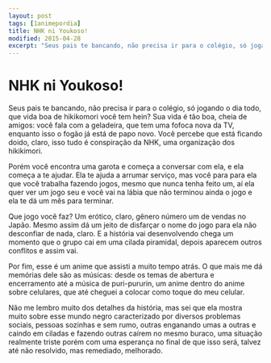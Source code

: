```yaml
---
layout: post
tags: [1animepordia]
title: NHK ni Youkoso!
modified: 2015-04-28
excerpt: "Seus pais te bancando, não precisa ir para o colégio, só jogando o dia todo, que vida boa de hikikomori você tem hein? Sua vida é tão boa, cheia de amigos: você fala com a geladeira, que tem uma fofoca nova da TV, enquanto isso o fogão já está de papo novo. Você percebe que está ficando doido, claro, isso tudo é conspiração da NHK, uma organização dos hikikimori."
---
```


NHK ni Youkoso!
===============

Seus pais te bancando, não precisa ir para o colégio, só jogando o dia
todo, que vida boa de hikikomori você tem hein? Sua vida é tão boa,
cheia de amigos: você fala com a geladeira, que tem uma fofoca nova da
TV, enquanto isso o fogão já está de papo novo. Você percebe que está
ficando doido, claro, isso tudo é conspiração da NHK, uma organização
dos hikikimori.

Porém você encontra uma garota e começa a conversar com ela, e ela
começa a te ajudar. Ela te ajuda a arrumar serviço, mas você para para
ela que você trabalha fazendo jogos, mesmo que nunca tenha feito um, aí
ela quer ver um jogo seu e você vai na lábia que não terminou ainda o
jogo e ela te dá um mês para terminar.

Que jogo você faz? Um erótico, claro, gênero número um de vendas no
Japão. Mesmo assim dá um jeito de disfarçar o nome do jogo para ela não
desconfiar de nada, claro. E a história vai desenvolvendo chega um
momento que o grupo cai em uma cilada piramidal, depois aparecem outros
conflitos e assim vai.

Por fim, esse é um anime que assisti a muito tempo atrás. O que mais me
dá memórias dele são as músicas: desde os temas de abertura e
encerramento até a música de puri-pururin, um anime dentro do anime
sobre celulares, que até cheguei a colocar como toque do meu celular.

Não me lembro muito dos detalhes da história, mas sei que ela mostra
muito sobre esse mundo negro caracterizado por diversos problemas
sociais, pessoas sozinhas e sem rumo, outras enganando umas a outras e
caindo em ciladas e fazendo outras caírem no mesmo buraco, uma situação
realmente triste porém com uma esperança no final de que isso será,
talvez até não resolvido, mas remediado, melhorado.


